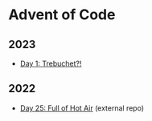 # Advent of Code

## 2023

- [Day 1: Trebuchet?!](2023/day-1)

## 2022

- [Day 25: Full of Hot Air](https://github.com/sunsided/snafu-numbers) (external repo)
